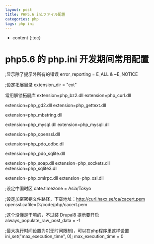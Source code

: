 ```yaml
---
layout: post
title: PHP5.6 iniファイル配置
categories: php
tags: php ini 　
---
```


* content
{:toc}


# php5.6 的 php.ini 开发期间常用配置

;显示除了提示外所有的错误
error_reporting = E_ALL & ~E_NOTICE

;设定拓展目录
extension_dir = "ext"

常用解锁拓展库
extension=php_bz2.dll
extension=php_curl.dll

extension=php_gd2.dll
extension=php_gettext.dll

extension=php_mbstring.dll

extension=php_mysql.dll
extension=php_mysqli.dll

extension=php_openssl.dll

extension=php_pdo_odbc.dll

extension=php_pdo_sqlite.dll

extension=php_soap.dll
extension=php_sockets.dll
extension=php_sqlite3.dll

extension=php_xmlrpc.dll
extension=php_xsl.dll

;设定中国时区
date.timezone = Asia/Tokyo

;设定加密密钥文件路径，下载地址：http://curl.haxx.se/ca/cacert.pem
openssl.cafile=D:/code/php/cacert.pem

;这个没懂是干嘛的，不过装 Drupal8 提示要开启
always_populate_raw_post_data = -1

;最大执行时间设置为0(无时间限制)，可以在php程序里这样设置 ini_set("max_execution_time", 0);
max_execution_time = 0
